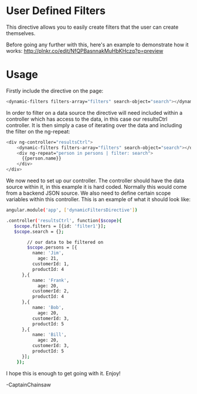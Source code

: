# User Defined Filters

This directive allows you to easily create filters that the user can create themselves.  

Before going any further with this, here's an example to demonstrate how it works:
http://plnkr.co/edit/NfQPBasnnakMuHbKHczq?p=preview


# Usage

Firstly include the directive on the page:

```sh
<dynamic-filters filters-array="filters" search-object="search"></dynamic-filters>

```

In order to filter on a data source the directive will need included within a controller which has access to the data, in this case our resultsCtrl controller.  It is then simply a case of iterating over the data and including the filter on the ng-repeat:

```sh
<div ng-controller="resultsCtrl">
    <dynamic-filters filters-array="filters" search-object="search"></dynamic-filters>
    <div ng-repeat="person in persons | filter: search">
      {{person.name}}
    </div>
</div>
```

We now need to set up our controller.  The controller should have the data source within it, in this example it is hard coded.  Normally this would come from a backend JSON source.  We also need to define certain scope variables within this controller.  This is an example of what it should look like:

```sh
angular.module('app', ['dynamicFiltersDirective'])

.controller('resultsCtrl', function($scope){
   $scope.filters = [{id: 'filter1'}];
   $scope.search = {};

        // our data to be filtered on
	    $scope.persons = [{
          name: 'Jim',
         	age: 21,
          customerId: 1,
          productId: 4
      },{
          name: 'Frank',
         	age: 20,
          customerId: 2,
          productId: 4
      },{
          name: 'Bob',
         	age: 20,
          customerId: 3,
          productId: 5
      },{
          name: 'Bill',
         	age: 20,
          customerId: 3,
          productId: 5
      }];
	});
```

I hope this is enough to get going with it.  Enjoy!

-CaptainChainsaw

